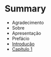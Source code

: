 # Summary

* Agradecimento
* Sobre
* Apresentação
* Prefácio
* [Introdução](INTRODUCAO.md)
* [Capítulo 1](CAPITULO_1.md)

